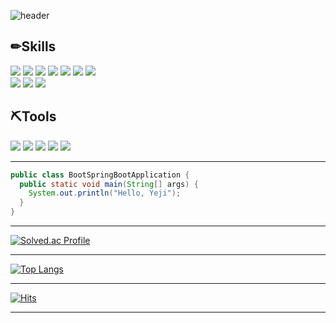 <!-- 헤더 -->
![header](https://capsule-render.vercel.app/api?type=Slice&color=0:ABD4BE,100:8CAD9C&height=200&section=header&text=&fontSize=65)

<!-- 뱃지 -->
<h2>✏Skills</h2>
   
<div>
  <!-- JAVA -->
  <a href="" target="_blank"><img src="https://img.shields.io/badge/Java-007396?style=for-the-badge&logo=OpenJDK&logoColor=white"/></a>
  <!-- Spring -->
  <a href="" target="_blank"><img src="https://img.shields.io/badge/Spring-6DB33F?style=for-the-badge&logo=Spring&logoColor=white"/></a>
  <!-- JavaScript -->
  <a href="" target="_blank"><img src="https://img.shields.io/badge/JavaScript-F7DF1E?style=for-the-badge&logo=JavaScript&logoColor=white"/></a>
  <!-- HTML5 -->
  <a href="" target="_blank"><img src="https://img.shields.io/badge/HTML5-E34F26?style=for-the-badge&logo=HTML5&logoColor=white"/></a>
  <!-- CSS3 -->
  <a href="" target="_blank"><img src="https://img.shields.io/badge/CSS3-1572B6?style=for-the-badge&logo=CSS3&logoColor=white"/></a>
  <!-- JSON -->
  <a href="" target="_blank"><img src="https://img.shields.io/badge/JSON-000000?style=for-the-badge&logo=JSON&logoColor=white"/></a>
  <!-- JQuery -->
  <a href="" target="_blank"><img src="https://img.shields.io/badge/JQuery-0769AD?style=for-the-badge&logo=JQuery&logoColor=white"/></a>
</div>
   
<div>
  <!-- Oracle -->
  <a href="" target="_blank"><img src="https://img.shields.io/badge/Oracle-F80000?style=for-the-badge&logo=Oracle&logoColor=white"/></a>
  <!-- MariaDB -->
  <a href="" target="_blank"><img src="https://img.shields.io/badge/MariaDB-003545?style=for-the-badge&logo=MariaDB&logoColor=white"/></a>
  <!-- PostgreSQL -->
  <a href="" target="_blank"><img src="https://img.shields.io/badge/PostgreSQL-4169E1?style=for-the-badge&logo=PostgreSQL&logoColor=white"/></a>
</div>
   

<h2>⛏Tools</h2>
   
<div>
  <!-- Eclipse IDE -->
  <a href="" target="_blank"><img src="https://img.shields.io/badge/Eclipse IDE-2C2255?style=for-the-badge&logo=Eclipse IDE&logoColor=white"/></a>
  <!-- Apache Tomcat -->
  <a href="" target="_blank"><img src="https://img.shields.io/badge/Apache Tomcat-F8DC75?style=for-the-badge&logo=Apache Tomcat&logoColor=white"/></a> 
  <!-- GitHub -->
  <a href="" target="_blank"><img src="https://img.shields.io/badge/GitHub-181717?style=for-the-badge&logo=GitHub&logoColor=white"/></a>
  <!-- Subversion -->
  <a href="" target="_blank"><img src="https://img.shields.io/badge/Subversion-809CC9?style=for-the-badge&logo=Subversion&logoColor=white"/></a>
  <!-- Bootstrap -->
  <a href="" target="_blank"><img src="https://img.shields.io/badge/Bootstrap-7952B3?style=for-the-badge&logo=Bootstrap&logoColor=white"/></a>
</div>
   
***
   
```java
public class BootSpringBootApplication {
  public static void main(String[] args) {
    System.out.println("Hello, Yeji");
  }
}
```
   
***
   
<!-- 백준티어 -->
[![Solved.ac Profile](http://mazassumnida.wtf/api/v2/generate_badge?boj=jyeji75)](https://solved.ac/jyeji75/)

***

<!-- GitHub 사용 언어 -->
[![Top Langs](https://github-readme-stats.vercel.app/api/top-langs/?username=mabaem)](https://github.com/mabaem/github-readme-stats)

***

<!-- 방문수 -->
[![Hits](https://hits.seeyoufarm.com/api/count/incr/badge.svg?url=https%3A%2F%2Fgithub.com%2Fmabaem&count_bg=%2379C83D&title_bg=%23555555&icon=&icon_color=%23E7E7E7&title=hits&edge_flat=false)](https://hits.seeyoufarm.com)
 
 ***
